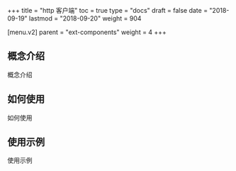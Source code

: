 +++
title = "http 客户端"
toc = true
type = "docs"
draft = false
date = "2018-09-19"
lastmod = "2018-09-20"
weight = 904

[menu.v2]
  parent = "ext-components"
  weight = 4
+++

## 概念介绍

概念介绍

## 如何使用

如何使用

## 使用示例

使用示例
